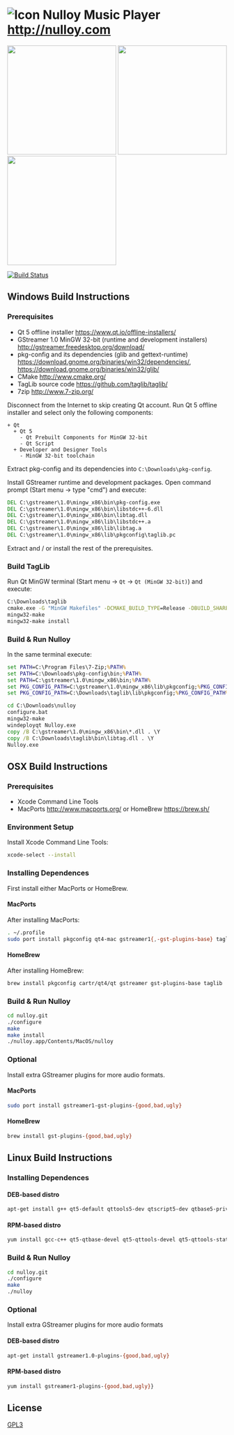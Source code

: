 # ![Icon](http://nulloy.com/files/github-icon.png) Nulloy Music Player http://nulloy.com

<img src="http://nulloy.com/files/screen.png" height="250">
<img src="http://nulloy.com/files/screen_1.png" height="250">
<img src="http://nulloy.com/files/screen_2.png" height="250">

[![Build Status](https://travis-ci.org/nulloy/nulloy.svg?branch=master)](https://travis-ci.org/nulloy/nulloy)

## Windows Build Instructions

### Prerequisites

* Qt 5 offline installer https://www.qt.io/offline-installers/
* GStreamer 1.0 MinGW 32-bit (runtime and development installers) http://gstreamer.freedesktop.org/download/
* pkg-config and its dependencies (glib and gettext-runtime) https://download.gnome.org/binaries/win32/dependencies/, https://download.gnome.org/binaries/win32/glib/
* CMake http://www.cmake.org/
* TagLib source code https://github.com/taglib/taglib/
* 7zip http://www.7-zip.org/

Disconnect from the Internet to skip creating Qt account. Run Qt 5 offline installer and select only the following components:
```
+ Qt
  + Qt 5
    - Qt Prebuilt Components for MinGW 32-bit
    - Qt Script
  + Developer and Designer Tools
    - MinGW 32-bit toolchain
```

Extract pkg-config and its dependencies into `C:\Downloads\pkg-config`.

Install GStreamer runtime and development packages. Open command prompt (Start menu -> type "cmd") and execute:
```bat
DEL C:\gstreamer\1.0\mingw_x86\bin\pkg-config.exe
DEL C:\gstreamer\1.0\mingw_x86\bin\libstdc++-6.dll
DEL C:\gstreamer\1.0\mingw_x86\bin\libtag.dll
DEL C:\gstreamer\1.0\mingw_x86\lib\libstdc++.a
DEL C:\gstreamer\1.0\mingw_x86\lib\libtag.a
DEL C:\gstreamer\1.0\mingw_x86\lib\pkgconfig\taglib.pc
```

Extract and / or install the rest of the prerequisites.

### Build TagLib

Run Qt MinGW terminal (Start menu -> `Qt` -> `Qt (MinGW 32-bit)`) and execute:

```bat
C:\Downloads\taglib
cmake.exe -G "MinGW Makefiles" -DCMAKE_BUILD_TYPE=Release -DBUILD_SHARED_LIBS=ON -DZLIB_INCLUDE_DIR=C:\gstreamer\1.0\mingw_x86\include -DCMAKE_INSTALL_PREFIX="."
mingw32-make
mingw32-make install
```

### Build & Run Nulloy

In the same terminal execute:

```bat
set PATH=C:\Program Files\7-Zip;%PATH%
set PATH=C:\Downloads\pkg-config\bin;%PATH%
set PATH=C:\gstreamer\1.0\mingw_x86\bin;%PATH%
set PKG_CONFIG_PATH=C:\gstreamer\1.0\mingw_x86\lib\pkgconfig;%PKG_CONFIG_PATH%
set PKG_CONFIG_PATH=C:\Downloads\taglib\lib\pkgconfig;%PKG_CONFIG_PATH%

cd C:\Downloads\nulloy
configure.bat
mingw32-make
windeployqt Nulloy.exe
copy /B C:\gstreamer\1.0\mingw_x86\bin\*.dll . \Y
copy /B C:\Downloads\taglib\bin\libtag.dll . \Y
Nulloy.exe
```



## OSX Build Instructions

### Prerequisites
* Xcode Command Line Tools
* MacPorts http://www.macports.org/ or HomeBrew https://brew.sh/

### Environment Setup

Install Xcode Command Line Tools:

```sh
xcode-select --install
```

### Installing Dependences

First install either MacPorts or HomeBrew.

#### MacPorts

After installing MacPorts:

```sh
. ~/.profile
sudo port install pkgconfig qt4-mac gstreamer1{,-gst-plugins-base} taglib
```

#### HomeBrew

After installing HomeBrew:

```sh
brew install pkgconfig cartr/qt4/qt gstreamer gst-plugins-base taglib
```

### Build & Run Nulloy

```sh
cd nulloy.git
./configure
make
make install
./nulloy.app/Contents/MacOS/nulloy
```

### Optional

Install extra GStreamer plugins for more audio formats.

#### MacPorts

```sh
sudo port install gstreamer1-gst-plugins-{good,bad,ugly}
```

#### HomeBrew

```sh
brew install gst-plugins-{good,bad,ugly}
```



## Linux Build Instructions

### Installing Dependences

#### DEB-based distro

```sh
apt-get install g++ qt5-default qttools5-dev qtscript5-dev qtbase5-private-dev libqt5x11extras5-dev libgstreamer{-plugins-base,}1.0-dev zip libx11-dev libtag1-dev
```

#### RPM-based distro

```sh
yum install gcc-c++ qt5-qtbase-devel qt5-qttools-devel qt5-qttools-static qt5-qtscript-devel qt5-qtbase-private-devel qt5-linguist gstreamer1{-plugins-base,}-devel zip libX11-devel taglib-devel
```

### Build & Run Nulloy

```sh
cd nulloy.git
./configure
make
./nulloy
```

### Optional

Install extra GStreamer plugins for more audio formats

#### DEB-based distro

```sh
apt-get install gstreamer1.0-plugins-{good,bad,ugly}
```

#### RPM-based distro

```sh
yum install gstreamer1-plugins-{good,bad,ugly}}
```

## License
[GPL3](/LICENSE.GPL3)
